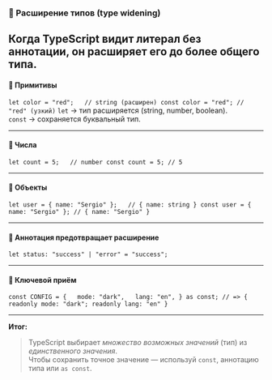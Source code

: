 ### 🧠 Расширение типов (type widening)

## Когда TypeScript видит литерал без аннотации, он **расширяет** его до более общего типа.

#### 🔹 Примитивы

`let color = "red";   // string (расширен) const color = "red"; // "red" (узкий)`
`let` → тип расширяется (string, number, boolean).  
`const` → сохраняется буквальный тип.

---

#### 🔹 Числа

`let count = 5;   // number const count = 5; // 5`

---

#### 🔹 Объекты

`let user = { name: "Sergio" };   // { name: string } const user = { name: "Sergio" }; // { name: "Sergio" }`

---

#### 🔹 Аннотация предотвращает расширение

`let status: "success" | "error" = "success";`

---

#### 🔹 Ключевой приём

`const CONFIG = {   mode: "dark",   lang: "en", } as const; // => { readonly mode: "dark"; readonly lang: "en" }`

---

**Итог:**

> TypeScript выбирает _множество возможных значений_ (тип) из _единственного значения_.  
> Чтобы сохранить точное значение — используй `const`, аннотацию типа или `as const`.
